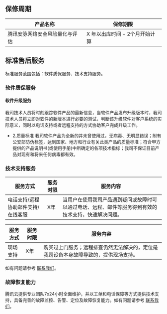 ## 保修周期

| 产品名称  | 保修期限    |
| ------------- | --------------- |
| 腾讯安脉网络安全风险量化与评估 | X 年以出库时间 + 2个月开始计算 |

## 标准售后服务
标准服务范围包括：软件质保服务、技术支持服务。



### 软件质保服务
#### 软件升级服务
我司技术人员将时刻跟踪软件产品的最新信息，当软件产品发布升级版本时，我司技术人员将立即对软件的新版本进行必要的测试，判断该升级软件对客户系统的实际意义，同时以电话支持或者远程支持的方式协助客户完成升级工作。

- 2.质量标准
我司软件产品为全新的并未曾使用过，无病毒、无明显错误；附有公安部防伪标签，达到国家、地方和行业有关此类产品的质量标准；符合甲方提供的产品说明书(或使用手册)中所确定的各项技术指标；我司不保证目前产品对现有和将来任何病毒都有效。

### 技术支持服务

| 服务方式               | 服务时限 | 服务内容                                     |
| ------------------ | ---- | ---------------------------------------- |
| 电话支持/远程协助邮件支持/在线客服 | X年   | 当用户在使用我司产品遇到疑问或故障时可以通过电话、远程、邮件等服务得到有效的技术支持，快速解决问题。 |

| 服务方式 | 服务时限 | 服务内容                                     |
| ---- | ---- | ---------------------------------------- |
| 现场支持 | X年   | 购买过上门服务；远程排查仍然无法解决的，定位是我司设备本身故障导致的，提供现场支持。 |

如有问题请参考 [联系我们](https://cloud.tencent.com/document/product/282/1558)。

### 故障恢复能力
腾讯云提供专业团队7x24小时全面维护，并以工单和电话保障等方式提供技术支持，具备完善的故障监控、告警、定位及故障恢复能力。如有问题请参考 [联系我们](https://cloud.tencent.com/document/product/282/1558)。






